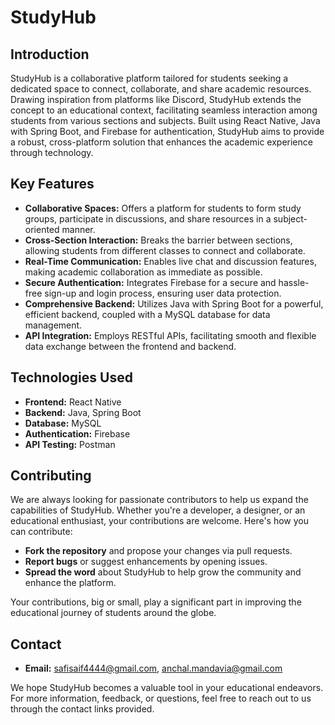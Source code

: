 # StudyHub

## Introduction

StudyHub is a collaborative platform tailored for students seeking a dedicated space to connect, collaborate, and share academic resources. Drawing inspiration from platforms like Discord, StudyHub extends the concept to an educational context, facilitating seamless interaction among students from various sections and subjects. Built using React Native, Java with Spring Boot, and Firebase for authentication, StudyHub aims to provide a robust, cross-platform solution that enhances the academic experience through technology.

## Key Features

- **Collaborative Spaces:** Offers a platform for students to form study groups, participate in discussions, and share resources in a subject-oriented manner.
- **Cross-Section Interaction:** Breaks the barrier between sections, allowing students from different classes to connect and collaborate.
- **Real-Time Communication:** Enables live chat and discussion features, making academic collaboration as immediate as possible.
- **Secure Authentication:** Integrates Firebase for a secure and hassle-free sign-up and login process, ensuring user data protection.
- **Comprehensive Backend:** Utilizes Java with Spring Boot for a powerful, efficient backend, coupled with a MySQL database for data management.
- **API Integration:** Employs RESTful APIs, facilitating smooth and flexible data exchange between the frontend and backend.

## Technologies Used

- **Frontend:** React Native
- **Backend:** Java, Spring Boot
- **Database:** MySQL
- **Authentication:** Firebase
- **API Testing:** Postman

## Contributing

We are always looking for passionate contributors to help us expand the capabilities of StudyHub. Whether you're a developer, a designer, or an educational enthusiast, your contributions are welcome. Here's how you can contribute:

- **Fork the repository** and propose your changes via pull requests.
- **Report bugs** or suggest enhancements by opening issues.
- **Spread the word** about StudyHub to help grow the community and enhance the platform.

Your contributions, big or small, play a significant part in improving the educational journey of students around the globe.

## Contact

- **Email:** safisaif4444@gmail.com, anchal.mandavia@gmail.com

We hope StudyHub becomes a valuable tool in your educational endeavors. For more information, feedback, or questions, feel free to reach out to us through the contact links provided.
